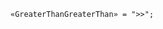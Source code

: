 <!-- This file is generated automatically by infrastructure scripts. Please don't edit by hand. -->

<!-- markdownlint-disable first-line-h1 -->

```{ .ebnf .slang-ebnf #GreaterThanGreaterThan }
«GreaterThanGreaterThan» = ">>";
```
